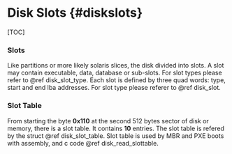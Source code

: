 Disk Slots {#diskslots}
==========

[TOC]

### Slots

Like partitions or more likely solaris slices, the disk divided into slots. A slot may contain executable, data, database or sub-slots. For slot types please refer to @ref disk_slot_type. Each slot is defined by three quad words: type, start and end lba addresses. For slot type please referer to @ref disk_slot.

### Slot Table

From starting the byte **0x110** at the second 512 bytes sector of disk or memory, there is a slot table. It contains **10** entries. The slot table is refered by the struct @ref disk_slot_table. Slot table is used by MBR and PXE boots with assembly, and c code @ref disk_read_slottable.
